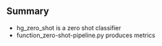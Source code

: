 ## Summary

* hg_zero_shot is a zero shot classifier
* function_zero-shot-pipeline.py produces metrics